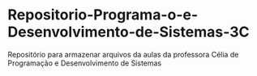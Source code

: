 # Repositorio-Programa-o-e-Desenvolvimento-de-Sistemas-3C
Repositório para armazenar arquivos da aulas da professora Célia de Programação e Desenvolvimento de Sistemas
